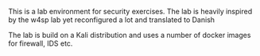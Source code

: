 This is a lab environment for security exercises. The lab is heavily inspired by the w4sp lab yet reconfigured a lot and translated to Danish

The lab is build on a Kali distribution and uses a number of docker images for firewall, IDS etc. 
